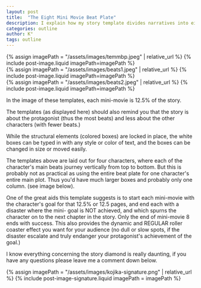 ```yaml
---
layout: post
title:  "The Eight Mini Movie Beat Plate"
description: I explain how my story template divides narratives into eight mini-movies, each representing 12.5% of the total story. Each mini-movie should start with a clear character goal and end with a disaster that propels the story forward, creating a consistent roller-coaster effect for readers. While the template can accommodate multiple character arcs, it's often more practical to focus on one character's complete journey. This structure helps maintain narrative momentum by ensuring regular dramatic beats and escalating stakes.
categories: outline
author: K°
tags: outline
---
```

<div>
{% assign imagePath = "/assets/images/temmbp.jpeg" | relative_url %}
{% include post-image.liquid imagePath=imagePath %}
</div>

<div>
{% assign imagePath = "/assets/images/beats1.jpeg" | relative_url %}
{% include post-image.liquid imagePath=imagePath %}
</div>

<div>
{% assign imagePath = "/assets/images/beats2.jpeg" | relative_url %}
{% include post-image.liquid imagePath=imagePath %}
</div>

In the image of these templates, each mini-movie is 12.5% of the story.  

The templates (as displayed here) should also remind you that the story is about the protagonist (thus the most beats) and less about the other characters (with fewer beats.)  

While the structural elements (colored boxes) are locked in place, the white boxes can be typed in with any style or color of text, and the boxes can be changed in size or moved easily.  

The templates above are laid out for four characters, where each of the character's main beats journey vertically from top to bottom. But this is probably not as practical as using the entire beat plate for one character's entire main plot. Thus you'd have much larger boxes and probably only one column. (see image below).  

One of the great aids this template suggests is to start each mini-movie with the character's goal for that 12.5% or 12.5 pages, and end each with a disaster where the mini- goal is NOT achieved, and which spurns the character on to the next chapter in the story. Only the end of mini-movie 8 ends with success. This also provides the dynamic and REGULAR roller coaster effect you want for your audience (no dull or slow spots, if the disaster escalate and truly endanger your protagonist's achievement of the goal.)  

I know everything concerning the story diamond is really daunting, if you have any questions please leave me a comment down below.

<!-- signature -->
{% assign imagePath = "/assets/images/kojika-signature.png" | relative_url %}
{% include post-image-signature.liquid imagePath = imagePath %}